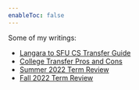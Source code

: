 ```yaml
---
enableToc: false
---
```


Some of my writings:
- [Langara to SFU CS Transfer Guide](notes/sfu-cs-transfer-guide.md)
- [College Transfer Pros and Cons](notes/university-transfer-benefits-and-tips)
- [Summer 2022 Term Review](notes/term-review-2022summer.md)
- [Fall 2022 Term Review](notes/term-review-2022fall.md)